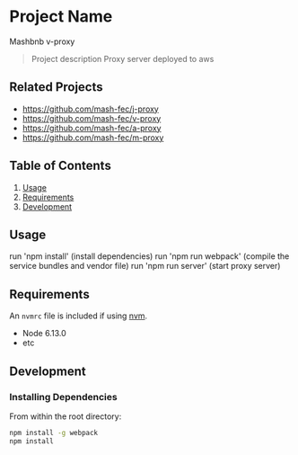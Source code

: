# Project Name
Mashbnb v-proxy

> Project description
Proxy server deployed to aws

## Related Projects

  - https://github.com/mash-fec/j-proxy
  - https://github.com/mash-fec/v-proxy
  - https://github.com/mash-fec/a-proxy
  - https://github.com/mash-fec/m-proxy

## Table of Contents

1. [Usage](#Usage)
1. [Requirements](#requirements)
1. [Development](#development)

## Usage
run 'npm install' (install dependencies)
run 'npm run webpack' (compile the service bundles and vendor file)
run 'npm run server' (start proxy server)

## Requirements

An `nvmrc` file is included if using [nvm](https://github.com/creationix/nvm).

- Node 6.13.0
- etc

## Development

### Installing Dependencies

From within the root directory:

```sh
npm install -g webpack
npm install
```

